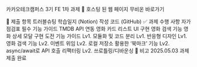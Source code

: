 카카오테크캠퍼스 3기 FE 1차 과제 
🔗 호스팅 된 웹 페이지
무비온 바로가기

📁 제출 항목
트러블슈팅 학습일지 (Notion)
작성 코드 (GitHub)
✅ 과제 수행 사항 자가 점검표
필수 기능 가이드
 TMDB API 연동
 영화 카드 리스트 UI 구현
 영화 검색 기능
 영화 상세 모달 구현
도전 기능 가이드
 Lv1. 모듈화 및 코드 분리
 Lv1. 반응형 디자인
 Lv1. 영화 검색 기능
 Lv2. 이벤트 위임
 Lv2. 로컬 저장소 활용한 ‘북마크’ 기능
 Lv2. async/await로 API 호출 리팩터링
 Lv2. 쓰로틀링/디바운싱
📌 비고
2025.05.03 과제 제출 완료
